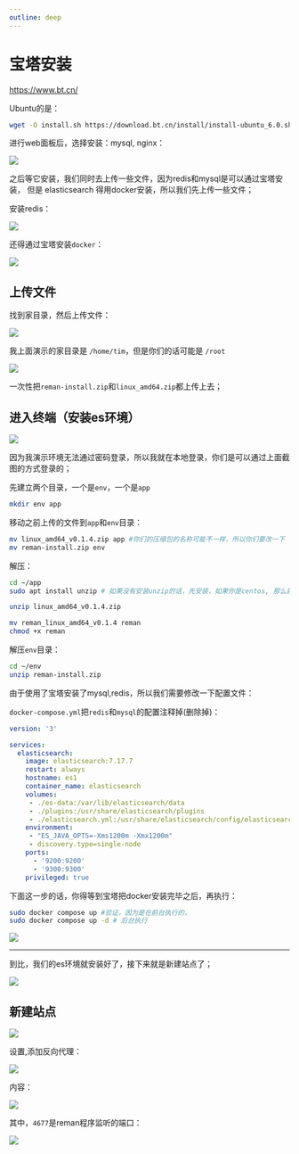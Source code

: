 ```yaml
---
outline: deep
---
```


# 宝塔安装

https://www.bt.cn/

Ubuntu的是：

```sh
wget -O install.sh https://download.bt.cn/install/install-ubuntu_6.0.sh && sudo bash install.sh ed8484bec
```


进行web面板后，选择安装：mysql, nginx：

![](/images/bt/image.png)

之后等它安装，我们同时去上传一些文件，因为redis和mysql是可以通过宝塔安装，
但是 elasticsearch 得用docker安装，所以我们先上传一些文件；


安装redis：

![](/images/bt/image-11.png)

还得通过宝塔安装`docker`：

![](/images/bt/image-4.png)




## 上传文件

找到家目录，然后上传文件：

![](/images/bt/image-1.png)

我上面演示的家目录是 `/home/tim`，但是你们的话可能是 `/root`

![](/images/bt/image-2.png)

一次性把`reman-install.zip`和`linux_amd64.zip`都上传上去；

## 进入终端（安装es环境）

![](/images/bt/image-3.png)

因为我演示环境无法通过密码登录，所以我就在本地登录，你们是可以通过上面截图的方式登录的；

先建立两个目录，一个是`env`，一个是`app`

```sh
mkdir env app
```

移动之前上传的文件到`app`和`env`目录：

```sh
mv linux_amd64_v0.1.4.zip app #你们的压缩包的名称可能不一样，所以你们要改一下
mv reman-install.zip env
```

解压：

```sh
cd ~/app
sudo apt install unzip # 如果没有安装unzip的话，先安装，如果你是centos, 那么就是 `sudo yum install unzip``

unzip linux_amd64_v0.1.4.zip

mv reman_linux_amd64_v0.1.4 reman
chmod +x reman
```

解压`env`目录：

```sh
cd ~/env
unzip reman-install.zip
```

由于使用了宝塔安装了mysql,redis，所以我们需要修改一下配置文件：

`docker-compose.yml`把`redis`和`mysql`的配置注释掉(删除掉)：

```yml
version: '3'

services:
  elasticsearch:
    image: elasticsearch:7.17.7
    restart: always
    hostname: es1
    container_name: elasticsearch
    volumes:
     - ./es-data:/var/lib/elasticsearch/data
     - ./plugins:/usr/share/elasticsearch/plugins
     - ./elasticsearch.yml:/usr/share/elasticsearch/config/elasticsearch.yml
    environment:
     - "ES_JAVA_OPTS=-Xms1200m -Xmx1200m"
     - discovery.type=single-node
    ports:
      - '9200:9200'
      - '9300:9300'
    privileged: true
```

下面这一步的话，你得等到宝塔把docker安装完毕之后，再执行：

```sh
sudo docker compose up #验证，因为是在前台执行的，
sudo docker compose up -d # 后台执行
```


![](/images/bt/image-5.png)

---

到比，我们的es环境就安装好了，接下来就是新建站点了； 

![](/images/bt/image-6.png)


## 新建站点

![](/images/bt/image-7.png)


设置,添加反向代理：

![](/images/bt/image-8.png)


内容：

![](/images/bt/image-9.png)

其中，`4677`是reman程序监听的端口：

![](/images/bt/image-10.png)

